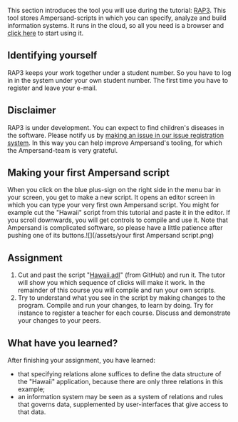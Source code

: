 This section introduces the tool you will use during the tutorial: [RAP3](/ampersand.tarski.nl/RAP3). This tool stores Ampersand-scripts in which you can specify, analyze and build information systems. It runs in the cloud, so all you need is a browser and [click here](/ampersand.tarski.nl/RAP3) to start using it.

## Identifying yourself

RAP3 keeps your work together under a student number. So you have to log in in the system under your own student number. The first time you have to register and leave your e-mail.

## Disclaimer

RAP3 is under development. You can expect to find children's diseases in the software. Please notify us by [making an issue in our issue registration system](https://github.com/AmpersandTarski/RAP/issues). In this way you can help improve Ampersand's tooling, for which the Ampersand-team is very grateful.

## Making your first Ampersand script

When you click on the blue plus-sign on the right side in the menu bar in your screen, you get to make a new script. It opens an editor screen in which you can type your very first own Ampersand script. You might for example cut the "Hawaii" script from this tutorial and paste it in the editor. If you scroll downwards, you will get controls to compile and use it. Note that Ampersand is complicated software, so please have a little patience after pushing one of its buttons.![](/assets/your first Ampersand script.png)

## Assignment

1. Cut and past the script "[Hawaii.adl](https://github.com/AmpersandTarski/ampersand-models/blob/master/Hawaii/Hawaii.adl)" \(from GitHub\) and run it. The tutor will show you which sequence of clicks will make it work. In the remainder of this course you will compile and run your own scripts.
2. Try to understand what you see in the script by making changes to the program. Compile and run your changes, to learn by doing. Try for instance to register a teacher for each course. Discuss and demonstrate your changes to your peers.

## What have you learned?

After finishing your assignment, you have learned:
* that specifying relations alone suffices to define the data structure of the "Hawaii" application, because there are only three relations in this example;
* an information system may be seen as a system of relations and rules that governs data, supplemented by user-interfaces that give access to that data.










